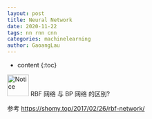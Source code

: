 ```yaml
---
layout: post
title: Neural Network
date: 2020-11-22
tags: nn rnn cnn
categories: machinelearning
author: GaoangLau
---
```

* content
{:toc}


<img src="https://git.io/JkKbw" width="50px" alt="Notice"> RBF 网络 与 BP 网络 的区别?



参考 https://shomy.top/2017/02/26/rbf-network/
